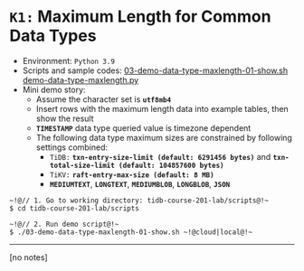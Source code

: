 # `K1:` Maximum Length for Common Data Types
+ Environment: `Python 3.9`
+ Scripts and sample codes:
[03-demo-data-type-maxlength-01-show.sh](https://github.com/pingcap/tidb-course-201-lab/blob/master/scripts/03-demo-data-type-maxlength-01-show.sh)
[demo-data-type-maxlength.py](https://github.com/pingcap/tidb-course-201-lab/blob/master/scripts/demo-data-type-maxlength.py)
+ Mini demo story:
  + Assume the character set is **`utf8mb4`**
  + Insert rows with the maximum length data into example tables, then show the result
  + **`TIMESTAMP`** data type queried value is timezone dependent
  + The following data type maximum sizes are constrained by following settings combined:
    + `TiDB:` **`txn-entry-size-limit (default: 6291456 bytes)`** and **`txn-total-size-limit (default: 104857600 bytes)`**
    + `TiKV:` **`raft-entry-max-size (default: 8 MB)`**
    + **`MEDIUMTEXT`**, **`LONGTEXT`**, **`MEDIUMBLOB`**, **`LONGBLOB`**, **`JSON`** 
```
~!@// 1. Go to working directory: tidb-course-201-lab/scripts@!~
$ cd tidb-course-201-lab/scripts

~!@// 2. Run demo script@!~
$ ./03-demo-data-type-maxlength-01-show.sh ~!@cloud|local@!~
```
----------------------------------------------------------------------------------------------------------
[no notes]